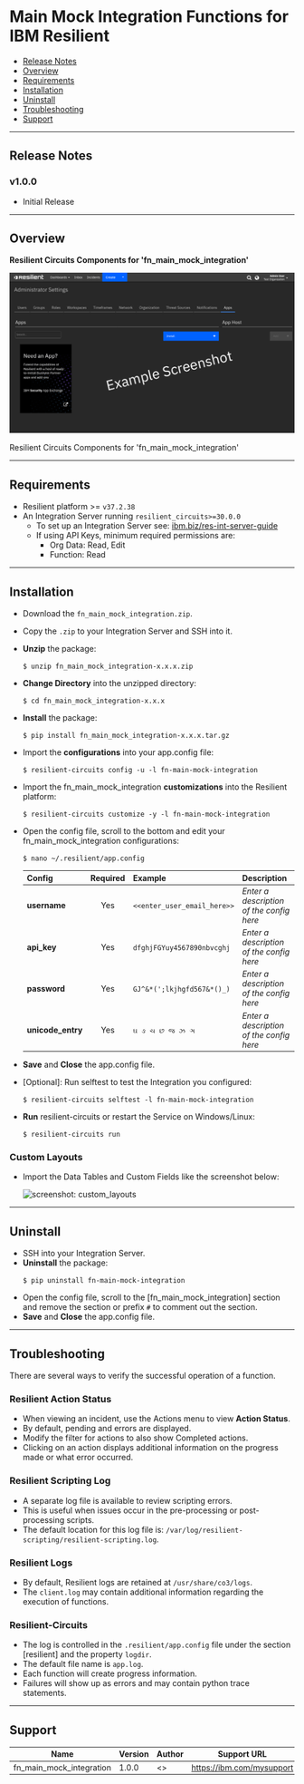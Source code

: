 <!--
  This Install README.md is generated by running:
  "resilient-sdk docgen -p fn_main_mock_integration --install-guide"

  It is best edited using a Text Editor with a Markdown Previewer. VS Code
  is a good example. Checkout https://guides.github.com/features/mastering-markdown/
  for tips on writing with Markdown

  If you make manual edits and run docgen again, a .bak file will be created

  Store any screenshots in the "doc/screenshots" directory and reference them like:
  ![screenshot: screenshot_1](./doc/screenshots/screenshot_1.png)
-->

# Main Mock Integration Functions for IBM Resilient

- [Release Notes](#release-notes)
- [Overview](#overview)
- [Requirements](#requirements)
- [Installation](#installation)
- [Uninstall](#uninstall)
- [Troubleshooting](#troubleshooting)
- [Support](#support)

---

## Release Notes
<!--
  Specify all changes in this release. Do not remove the release 
  notes of a previous release
-->
### v1.0.0
* Initial Release

---

## Overview
<!--
  Provide a high-level description of the function itself and its remote software or application.
  The text below is parsed from the "description" and "long_description" attributes in the setup.py file
-->
**Resilient Circuits Components for 'fn_main_mock_integration'**

 ![screenshot: main](./doc/screenshots/main.png)

Resilient Circuits Components for 'fn_main_mock_integration'

---

## Requirements
<!--
  List any Requirements 
-->
* Resilient platform >= `v37.2.38`
* An Integration Server running `resilient_circuits>=30.0.0`
  * To set up an Integration Server see: [ibm.biz/res-int-server-guide](https://ibm.biz/res-int-server-guide)
  * If using API Keys, minimum required permissions are:
      * Org Data: Read, Edit
      * Function: Read
---

## Installation
* Download the `fn_main_mock_integration.zip`.
* Copy the `.zip` to your Integration Server and SSH into it.
* **Unzip** the package:
  ```
  $ unzip fn_main_mock_integration-x.x.x.zip
  ```
* **Change Directory** into the unzipped directory:
  ```
  $ cd fn_main_mock_integration-x.x.x
  ```
* **Install** the package:
  ```
  $ pip install fn_main_mock_integration-x.x.x.tar.gz
  ```
* Import the **configurations** into your app.config file:
  ```
  $ resilient-circuits config -u -l fn-main-mock-integration
  ```
* Import the fn_main_mock_integration **customizations** into the Resilient platform:
  ```
  $ resilient-circuits customize -y -l fn-main-mock-integration
  ```
* Open the config file, scroll to the bottom and edit your fn_main_mock_integration configurations:
  ```
  $ nano ~/.resilient/app.config
  ```
  | Config | Required | Example | Description |
  | ------ | :------: | ------- | ----------- |
  | **username** | Yes | `<<enter_user_email_here>>` | *Enter a description of the config here* |
  | **api_key** | Yes | `dfghjFGYuy4567890nbvcghj` | *Enter a description of the config here* |
  | **password** | Yes | `GJ^&*(';lkjhgfd567&*()_)` | *Enter a description of the config here* |
  | **unicode_entry** | Yes | `ઘ ઙ ચ છ જ ઝ ઞ` | *Enter a description of the config here* |

* **Save** and **Close** the app.config file.
* [Optional]: Run selftest to test the Integration you configured:
  ```
  $ resilient-circuits selftest -l fn-main-mock-integration
  ```
* **Run** resilient-circuits or restart the Service on Windows/Linux:
  ```
  $ resilient-circuits run
  ```

### Custom Layouts
<!--
  Use this section to provide guidance on where the user should add any custom fields and data tables.
  You may wish to recommend a new incident tab.
  You should save a screenshot "custom_layouts.png" in the doc/screenshots directory and reference it here
-->
* Import the Data Tables and Custom Fields like the screenshot below:

  ![screenshot: custom_layouts](./doc/screenshots/custom_layouts.png)

---

## Uninstall
* SSH into your Integration Server.
* **Uninstall** the package:
  ```
  $ pip uninstall fn-main-mock-integration
  ```
* Open the config file, scroll to the [fn_main_mock_integration] section and remove the section or prefix `#` to comment out the section.
* **Save** and **Close** the app.config file.

---

## Troubleshooting
There are several ways to verify the successful operation of a function.

### Resilient Action Status
* When viewing an incident, use the Actions menu to view **Action Status**.
* By default, pending and errors are displayed.
* Modify the filter for actions to also show Completed actions.
* Clicking on an action displays additional information on the progress made or what error occurred.

### Resilient Scripting Log
* A separate log file is available to review scripting errors.
* This is useful when issues occur in the pre-processing or post-processing scripts.
* The default location for this log file is: `/var/log/resilient-scripting/resilient-scripting.log`.

### Resilient Logs
* By default, Resilient logs are retained at `/usr/share/co3/logs`.
* The `client.log` may contain additional information regarding the execution of functions.

### Resilient-Circuits
* The log is controlled in the `.resilient/app.config` file under the section [resilient] and the property `logdir`.
* The default file name is `app.log`.
* Each function will create progress information.
* Failures will show up as errors and may contain python trace statements.

---

<!--
  If necessary, use this section to describe how to configure your security application to work with the integration.
  Delete this section if the user does not need to perform any configuration procedures on your product.

## Configure <Product_Name>

* Step One
* Step Two
* Step Three

---
-->

## Support
| Name | Version | Author | Support URL |
| ---- | ------- | ------ | ----------- |
| fn_main_mock_integration | 1.0.0 | <<your name here>> | https://ibm.com/mysupport |
